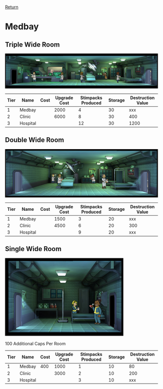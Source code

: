 [Return](../README.md)

Medbay
===========

## Triple Wide Room

![Medbay](t3images/tripplehospital.jpg)

Tier | Name | Cost | Upgrade Cost | Stimpacks Produced | Storage | Destruction Value
------|------|------|------|------|------|------
1 | Medbay | | 2000 | 4 | 30 | xxx
2 | Clinic | | 6000 | 8 | 30 | 400
3 | Hospital | | | 12 | 30 | 1200

## Double Wide Room

![Medbay](t3images/doublehospital.jpg)

Tier | Name | Cost | Upgrade Cost | Stimpacks Produced | Storage | Destruction Value
------|------|------|------|------|------|------
1 | Medbay | | 1500 | 3 | 20 | xxx
2 | Clinic | | 4500 | 6 | 20 | 300
3 | Hospital | | | 9 | 20 | xxx

## Single Wide Room

![Medbay](t1images/t1singlemedbay.jpg)

100 Additional Caps Per Room

Tier | Name | Cost | Upgrade Cost | Stimpacks Produced | Storage | Destruction Value
------|------|------|------|------|------|------
1 | Medbay | 400 | 1000 | 1 | 10 | 80
2 | Clinic | | 3000 | 2 | 10 | 200
3 | Hospital | | | 3 | 10 | xxx
